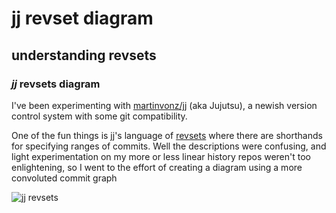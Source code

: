 # jj revset diagram

## understanding revsets

### _jj_ revsets diagram

I've been experimenting with [martinvonz/jj](https://github.com/martinvonz/jj) (aka Jujutsu),
a newish version control system with some git compatibility.

One of the fun things is jj's language of [revsets](https://github.com/martinvonz/jj/blob/main/docs/revsets.md)
where there are shorthands for specifying ranges of commits.
Well the descriptions were confusing,
and light experimentation on my more or less linear history repos weren't too enlightening,
so I went to the effort of creating a diagram using a more convoluted commit graph

![jj revsets](/static/jj-revsets.svg)
